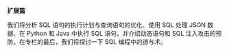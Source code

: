 **扩展篇**

我们将分析 SQL 语句的执行计划与查询语句的优化、使用 SQL 处理 JSON 数据、在 Python 和 Java 中执行 SQL 语句，并介绍动态语句和 SQL 注入攻击的预防。在专栏的最后，我们将探讨一下 SQL 编程中的道与术。

